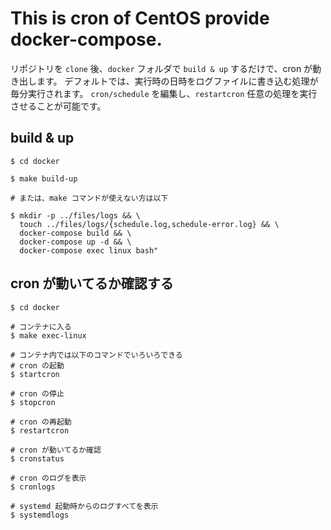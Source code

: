 # This is cron of CentOS provide docker-compose.

リポジトリを `clone` 後、`docker` フォルダで `build & up` するだけで、cron が動き出します。
デフォルトでは、実行時の日時をログファイルに書き込む処理が毎分実行されます。
`cron/schedule` を編集し、`restartcron` 任意の処理を実行させることが可能です。

## build & up

```
$ cd docker

$ make build-up

# または、make コマンドが使えない方は以下

$ mkdir -p ../files/logs && \
  touch ../files/logs/{schedule.log,schedule-error.log} && \
  docker-compose build && \
  docker-compose up -d && \
  docker-compose exec linux bash"
```

## cron が動いてるか確認する

```
$ cd docker

# コンテナに入る
$ make exec-linux

# コンテナ内では以下のコマンドでいろいろできる
# cron の起動
$ startcron

# cron の停止
$ stopcron

# cron の再起動
$ restartcron

# cron が動いてるか確認
$ cronstatus

# cron のログを表示
$ cronlogs

# systemd 起動時からのログすべてを表示
$ systemdlogs
```
